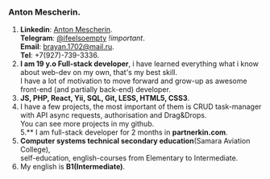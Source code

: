 ### Anton Mescherin.  
1. **Linkedin**: [Anton Mescherin](https://linkedin.com/in/anton-meshcherin-6877b1189).  
   **Telegram**: [@ifeelsoempty](https://t.me/ifeelsoempty) *!important*.  
   **Email**: brayan.1702@mail.ru.  
   **Tel**: +7(927)-739-3336.  
2. **I am 19 y.o Full-stack developer**, i have learned everything what i know about web-dev on my own, that's my best skill.  
   I have a lot of motivation to move forward and  grow-up as  awesome front-end (and partially back-end) developer.  
3. **JS, PHP, React, Yii, SQL, Git, LESS, HTML5, CSS3**.  
4. I have a few projects, the most important of them is CRUD task-manager with API async requests, authorisation and Drag&Drops.  
   You can see more projects in my github.  
5.** I am full-stack developer for 2 months in **partnerkin.com**.  
6. **Computer systems technical secondary education**(Samara Aviation College),  
   self-education, english-courses from Elementary to Intermediate.  
7. My english is **B1(Intermediate)**.  
